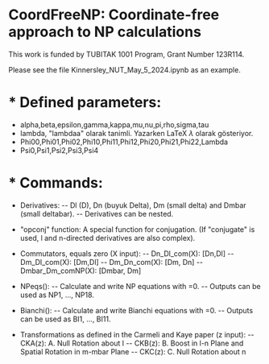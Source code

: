 # CoordFreeNP: Coordinate-free approach to NP calculations

This work is funded by TUBITAK 1001 Program, Grant Number 123R114.

Please see the file Kinnersley_NUT_May_5_2024.ipynb as an example.

# * Defined parameters:

- alpha,beta,epsilon,gamma,kappa,mu,nu,pi,rho,sigma,tau
- lambda, "lambdaa" olarak tanimli. Yazarken LaTeX $\lambda$ olarak gösteriyor.
- Phi00,Phi01,Phi02,Phi10,Phi11,Phi12,Phi20,Phi21,Phi22,Lambda
- Psi0,Psi1,Psi2,Psi3,Psi4

# * Commands:

- Derivatives:
-- Dl (D), Dn (buyuk Delta), Dm (small delta) and Dmbar (small deltabar). 
-- Derivatives can be nested.

- "opconj" function: A special function for conjugation. 
(If "conjugate" is used, l and n-directed derivatives are also complex).

- Commutators, equals zero (X input):
-- Dn_Dl_com(X): [Dn,Dl]
-- Dm_Dl_com(X): [Dm,Dl]
-- Dm_Dn_com(X): [Dm, Dn]
-- Dmbar_Dm_comNP(X): [Dmbar, Dm]

- NPeqs(): 
-- Calculate and write NP equations with =0. 
-- Outputs can be used as NP1, ..., NP18.

- Bianchi():
-- Calculate and write Bianchi equations with =0. 
-- Outputs can be used as BI1, ..., BI11.

- Transformations as defined in the Carmeli and Kaye paper (z input):
-- CKA(z): A. Null Rotation about l
-- CKB(z): B. Boost in l-n Plane and Spatial Rotation in m-mbar Plane
-- CKC(z): C. Null Rotation about n

